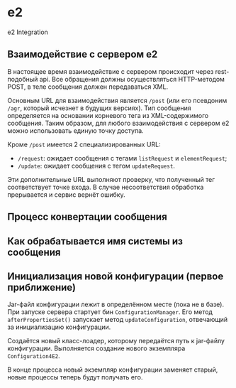 # e2

e2 Integration

## Взаимодействие с сервером e2

В настоящее время взаимодействие с сервером происходит через
rest-подобный api. Все обращения должны осуществляться HTTP-методом
POST, в теле сообщения должен передаваться XML.

Основным URL для взаимодействия является `/post` (или его псевдоним
`/agr`, который исчезнет в будущих версиях). Тип сообщения определяется
на основании корневого тега из XML-содержимого сообщения. Таким образом,
для любого взаимодействия с сервером e2 можно использовать единую точку
доступа.

Кроме `/post` имеется 2 специализированных URL:

* `/request`: ожидает сообщения с тегами `listRequest` и
  `elementRequest`;
* `/update`: ожидает сообщения с тегом `updateRequest`.

Эти дополнительные URL выполняют проверку, что полученный тег
соответствует точке входа. В случае несоответствия обработка прерывается
и сервис вернёт ошибку.


## Процесс конвертации сообщения


## Как обрабатывается имя системы из сообщения

## Инициализация новой конфигурации (первое приближение)

Jar-файл конфигурации лежит в определённом месте (пока не в базе). При
запуске сервера стартует бин `ConfigurationManager`. Его метод
`afterPropertiesSet()` запускает метод `updateConfiguration`, отвечающий
за инициализацию конфигурации.

Создаётся новый класс-лоадер, которому передаётся путь к jar-файлу
конфигурации. Выполняется создание нового экземпляра `Configuration4E2`.

В конце процесса новый экземпляр конфигурации заменяет старый, новые
процессы теперь будут получать его.